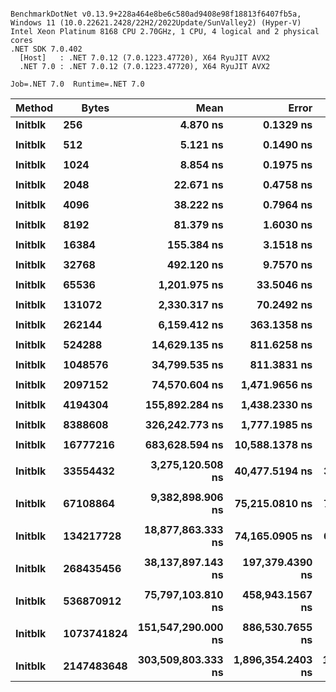 ```

BenchmarkDotNet v0.13.9+228a464e8be6c580ad9408e98f18813f6407fb5a, Windows 11 (10.0.22621.2428/22H2/2022Update/SunValley2) (Hyper-V)
Intel Xeon Platinum 8168 CPU 2.70GHz, 1 CPU, 4 logical and 2 physical cores
.NET SDK 7.0.402
  [Host]   : .NET 7.0.12 (7.0.1223.47720), X64 RyuJIT AVX2
  .NET 7.0 : .NET 7.0.12 (7.0.1223.47720), X64 RyuJIT AVX2

Job=.NET 7.0  Runtime=.NET 7.0  

```
| Method  | Bytes      | Mean               | Error             | StdDev            | Median             | Min                | Max                | Ratio |
|-------- |----------- |-------------------:|------------------:|------------------:|-------------------:|-------------------:|-------------------:|------:|
| **Initblk** | **256**        |           **4.870 ns** |         **0.1329 ns** |         **0.1305 ns** |           **4.849 ns** |           **4.708 ns** |           **5.190 ns** |  **1.00** |
|         |            |                    |                   |                   |                    |                    |                    |       |
| **Initblk** | **512**        |           **5.121 ns** |         **0.1490 ns** |         **0.2941 ns** |           **5.102 ns** |           **4.697 ns** |           **5.944 ns** |  **1.00** |
|         |            |                    |                   |                   |                    |                    |                    |       |
| **Initblk** | **1024**       |           **8.854 ns** |         **0.1975 ns** |         **0.4336 ns** |           **8.722 ns** |           **8.350 ns** |          **10.158 ns** |  **1.00** |
|         |            |                    |                   |                   |                    |                    |                    |       |
| **Initblk** | **2048**       |          **22.671 ns** |         **0.4758 ns** |         **0.4218 ns** |          **22.506 ns** |          **22.243 ns** |          **23.451 ns** |  **1.00** |
|         |            |                    |                   |                   |                    |                    |                    |       |
| **Initblk** | **4096**       |          **38.222 ns** |         **0.7964 ns** |         **1.6972 ns** |          **37.687 ns** |          **36.289 ns** |          **42.342 ns** |  **1.00** |
|         |            |                    |                   |                   |                    |                    |                    |       |
| **Initblk** | **8192**       |          **81.379 ns** |         **1.6030 ns** |         **1.3386 ns** |          **80.982 ns** |          **80.298 ns** |          **84.862 ns** |  **1.00** |
|         |            |                    |                   |                   |                    |                    |                    |       |
| **Initblk** | **16384**      |         **155.384 ns** |         **3.1518 ns** |         **5.6023 ns** |         **153.892 ns** |         **148.645 ns** |         **169.194 ns** |  **1.00** |
|         |            |                    |                   |                   |                    |                    |                    |       |
| **Initblk** | **32768**      |         **492.120 ns** |         **9.7570 ns** |        **16.0310 ns** |         **488.114 ns** |         **466.573 ns** |         **530.939 ns** |  **1.00** |
|         |            |                    |                   |                   |                    |                    |                    |       |
| **Initblk** | **65536**      |       **1,201.975 ns** |        **33.5046 ns** |        **98.2632 ns** |       **1,187.061 ns** |       **1,063.064 ns** |       **1,456.215 ns** |  **1.00** |
|         |            |                    |                   |                   |                    |                    |                    |       |
| **Initblk** | **131072**     |       **2,330.317 ns** |        **70.2492 ns** |       **201.5582 ns** |       **2,259.803 ns** |       **2,082.780 ns** |       **2,823.522 ns** |  **1.00** |
|         |            |                    |                   |                   |                    |                    |                    |       |
| **Initblk** | **262144**     |       **6,159.412 ns** |       **363.1358 ns** |     **1,065.0145 ns** |       **6,193.780 ns** |       **4,301.923 ns** |       **8,814.002 ns** |  **1.00** |
|         |            |                    |                   |                   |                    |                    |                    |       |
| **Initblk** | **524288**     |      **14,629.135 ns** |       **811.6258 ns** |     **2,380.3579 ns** |      **14,584.381 ns** |       **8,685.576 ns** |      **20,688.617 ns** |  **1.00** |
|         |            |                    |                   |                   |                    |                    |                    |       |
| **Initblk** | **1048576**    |      **34,799.535 ns** |       **811.3831 ns** |     **2,341.0257 ns** |      **34,770.105 ns** |      **26,375.415 ns** |      **41,151.996 ns** |  **1.00** |
|         |            |                    |                   |                   |                    |                    |                    |       |
| **Initblk** | **2097152**    |      **74,570.604 ns** |     **1,471.9656 ns** |     **3,498.2819 ns** |      **74,533.185 ns** |      **61,790.045 ns** |      **82,512.360 ns** |  **1.00** |
|         |            |                    |                   |                   |                    |                    |                    |       |
| **Initblk** | **4194304**    |     **155,892.284 ns** |     **1,438.2330 ns** |     **1,345.3240 ns** |     **155,198.401 ns** |     **154,460.461 ns** |     **159,030.676 ns** |  **1.00** |
|         |            |                    |                   |                   |                    |                    |                    |       |
| **Initblk** | **8388608**    |     **326,242.773 ns** |     **1,777.1985 ns** |     **1,387.5197 ns** |     **326,543.335 ns** |     **323,937.695 ns** |     **328,749.609 ns** |  **1.00** |
|         |            |                    |                   |                   |                    |                    |                    |       |
| **Initblk** | **16777216**   |     **683,628.594 ns** |    **10,588.1378 ns** |     **9,904.1507 ns** |     **682,561.133 ns** |     **666,288.574 ns** |     **697,648.926 ns** |  **1.00** |
|         |            |                    |                   |                   |                    |                    |                    |       |
| **Initblk** | **33554432**   |   **3,275,120.508 ns** |    **40,477.5194 ns** |    **35,882.2666 ns** |   **3,274,697.070 ns** |   **3,228,616.016 ns** |   **3,341,337.891 ns** |  **1.00** |
|         |            |                    |                   |                   |                    |                    |                    |       |
| **Initblk** | **67108864**   |   **9,382,898.906 ns** |    **75,215.0810 ns** |    **70,356.2334 ns** |   **9,407,789.844 ns** |   **9,281,563.281 ns** |   **9,483,203.906 ns** |  **1.00** |
|         |            |                    |                   |                   |                    |                    |                    |       |
| **Initblk** | **134217728**  |  **18,877,863.333 ns** |    **74,165.0905 ns** |    **69,374.0717 ns** |  **18,909,215.625 ns** |  **18,715,350.000 ns** |  **18,950,781.250 ns** |  **1.00** |
|         |            |                    |                   |                   |                    |                    |                    |       |
| **Initblk** | **268435456**  |  **38,137,897.143 ns** |   **197,379.4390 ns** |   **184,628.8497 ns** |  **38,193,271.429 ns** |  **37,675,678.571 ns** |  **38,338,671.429 ns** |  **1.00** |
|         |            |                    |                   |                   |                    |                    |                    |       |
| **Initblk** | **536870912**  |  **75,797,103.810 ns** |   **458,943.1567 ns** |   **429,295.7135 ns** |  **75,874,014.286 ns** |  **75,084,328.571 ns** |  **76,437,242.857 ns** |  **1.00** |
|         |            |                    |                   |                   |                    |                    |                    |       |
| **Initblk** | **1073741824** | **151,547,290.000 ns** |   **886,530.7655 ns** |   **829,261.4281 ns** | **151,408,825.000 ns** | **150,157,175.000 ns** | **153,063,575.000 ns** |  **1.00** |
|         |            |                    |                   |                   |                    |                    |                    |       |
| **Initblk** | **2147483648** | **303,509,803.333 ns** | **1,896,354.2403 ns** | **1,773,850.9329 ns** | **303,579,550.000 ns** | **300,099,450.000 ns** | **305,647,650.000 ns** |  **1.00** |
